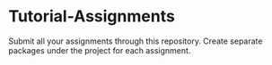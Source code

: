 # Tutorial-Assignments
Submit all your assignments through this repository.
Create separate packages under the project for each assignment.
